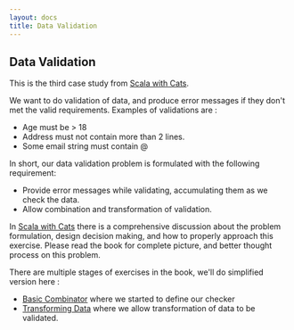 ```yaml
---
layout: docs 
title: Data Validation 
--- 
```


<h2>Data Validation</h2>

This is the third case study from [Scala with Cats](https://underscore.io/books/scala-with-cats/ "Available for free to download!"). 

We want to do validation of data, and produce error messages if they don't met the valid requirements. Examples of validations are :
- Age must be > 18
- Address must not contain more than 2 lines.
- Some email string must contain @

In short, our data validation problem is formulated with the following requirement:
- Provide error messages while validating, accumulating them as we check the data.
- Allow combination and transformation of validation.

In [Scala with Cats](https://underscore.io/books/scala-with-cats/ "Available
for free to download!") there is a comprehensive discussion about the problem formulation, design decision making, and how to properly approach this
exercise. Please read the book for complete picture, and better thought process on this problem.

There are multiple stages of exercises in the book, we'll do simplified version here :
- [Basic Combinator](basic-combinator) where we started to define our checker
- [Transforming Data](transform-data) where we allow transformation of data to be validated.

